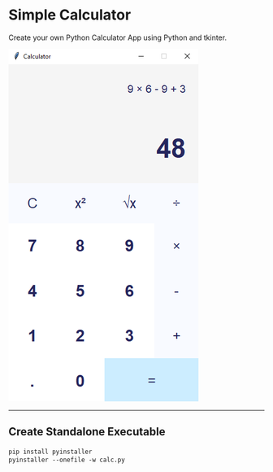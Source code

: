 # Simple Calculator
Create your own Python Calculator App using Python and tkinter.

![Calculator App](calculator.png)

---

## Create Standalone Executable

```shell
pip install pyinstaller
pyinstaller --onefile -w calc.py
```
